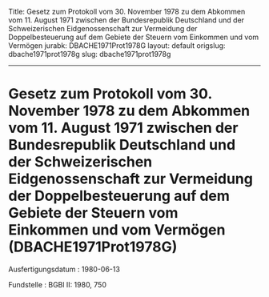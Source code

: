 Title: Gesetz zum Protokoll vom 30. November 1978 zu dem Abkommen vom 11. August 1971
  zwischen der Bundesrepublik Deutschland und der Schweizerischen Eidgenossenschaft
  zur Vermeidung der Doppelbesteuerung auf dem Gebiete der Steuern vom Einkommen und
  vom Vermögen
jurabk: DBACHE1971Prot1978G
layout: default
origslug: dbache1971prot1978g
slug: dbache1971prot1978g

---

# Gesetz zum Protokoll vom 30. November 1978 zu dem Abkommen vom 11. August 1971 zwischen der Bundesrepublik Deutschland und der Schweizerischen Eidgenossenschaft zur Vermeidung der Doppelbesteuerung auf dem Gebiete der Steuern vom Einkommen und vom Vermögen (DBACHE1971Prot1978G)

Ausfertigungsdatum
:   1980-06-13

Fundstelle
:   BGBl II: 1980, 750

